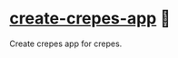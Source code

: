 # [create-crepes-app] 🥞

Create crepes app for crepes.

[create-crepes-app]: HTTPS://crates.io/crates/crepes
